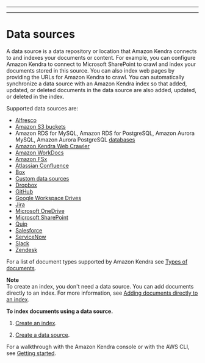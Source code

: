 --------

--------

# Data sources<a name="hiw-data-source"></a>

A data source is a data repository or location that Amazon Kendra connects to and indexes your documents or content\. For example, you can configure Amazon Kendra to connect to Microsoft SharePoint to crawl and index your documents stored in this source\. You can also index web pages by providing the URLs for Amazon Kendra to crawl\. You can automatically synchronize a data source with an Amazon Kendra index so that added, updated, or deleted documents in the data source are also added, updated, or deleted in the index\.

Supported data sources are:
+ [Alfresco](https://docs.aws.amazon.com/kendra/latest/dg/data-source-alfresco.html)
+ [Amazon S3 buckets](https://docs.aws.amazon.com/kendra/latest/dg/data-source-s3.html)
+ Amazon RDS for MySQL, Amazon RDS for PostgreSQL, Amazon Aurora MySQL, Amazon Aurora PostgreSQL [databases](https://docs.aws.amazon.com/kendra/latest/dg/data-source-database.html)
+ [Amazon Kendra Web Crawler](https://docs.aws.amazon.com/kendra/latest/dg/data-source-web-crawler.html)
+ [Amazon WorkDocs](https://docs.aws.amazon.com/kendra/latest/dg/data-source-workdocs.html)
+ [Amazon FSx](https://docs.aws.amazon.com/kendra/latest/dg/data-source-fsx.html)
+ [Atlassian Confluence](https://docs.aws.amazon.com/kendra/latest/dg/data-source-confluence.html)
+ [Box](https://docs.aws.amazon.com/kendra/latest/dg/data-source-box.html)
+ [Custom data sources](https://docs.aws.amazon.com/kendra/latest/dg/data-source-custom.html)
+ [Dropbox](https://docs.aws.amazon.com/kendra/latest/dg/data-source-dropbox.html)
+ [GitHub](https://docs.aws.amazon.com/kendra/latest/dg/data-source-github.html)
+ [Google Workspace Drives](https://docs.aws.amazon.com/kendra/latest/dg/data-source-google-drive.html)
+ [Jira](https://docs.aws.amazon.com/kendra/latest/dg/data-source-jira.html)
+ [Microsoft OneDrive](https://docs.aws.amazon.com/kendra/latest/dg/data-source-onedrive.html)
+ [Microsoft SharePoint](https://docs.aws.amazon.com/kendra/latest/dg/data-source-sharepoint.html)
+ [Quip](https://docs.aws.amazon.com/kendra/latest/dg/data-source-quip.html)
+ [Salesforce](https://docs.aws.amazon.com/kendra/latest/dg/data-source-salesforce.html)
+ [ServiceNow](https://docs.aws.amazon.com/kendra/latest/dg/data-source-servicenow.html)
+ [Slack](https://docs.aws.amazon.com/kendra/latest/dg/data-source-slack.html)
+ [Zendesk](https://docs.aws.amazon.com/kendra/latest/dg/data-source-zendesk.html)

For a list of document types supported by Amazon Kendra see [Types of documents](https://docs.aws.amazon.com/kendra/latest/dg/index-document-types.html)\.

**Note**  
To create an index, you don't need a data source\. You can add documents directly to an index\. For more information, see [Adding documents directly to an index](in-adding-documents.md)\.

**To index documents using a data source\.**

1. [Create an index](create-index.md)\.

1. [Create a data source](data-source.md)\.

 For a walkthrough with the Amazon Kendra console or with the AWS CLI, see [Getting started](getting-started.md)\.